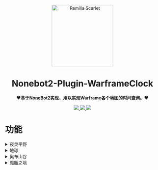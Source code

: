 <p align="center">
	<a href="https://github.com/axStar/WarframeQQbot_RemiliaScarlet">
		<img src="https://s3.bmp.ovh/imgs/2022/05/26/c0293edb48a8333f.png" width="200" height="200" alt="Remilia·Scarlet">
	</a>
</p>
<div align="center">

# Nonebot2-Plugin-WarframeClock

**❤基于[NoneBot2](https://github.com/nonebot/nonebot2)实现，用以实现Warframe各个地图的时间查询。❤**

<p align="center">
	<a href="https://space.bilibili.com/100455457">
		<img src="https://img.shields.io/badge/B%E7%AB%99-white?logo=bilibili">
	</a>
	<a href="https://qm.qq.com/cgi-bin/qm/qr?k=a1sMkSIXA_F2_6tDhuXdnD2u7ibinIcT&noverify=0">
		<img src="https://img.shields.io/badge/QQ-%23339999?logo=Tencent%20QQ">
	</a>
	<img src="https://img.shields.io/badge/%E5%BC%80%E5%8F%91%E8%BF%9B%E5%BA%A6-100%25-red">
</p>
</div>

# 功能
<details>
<summary>夜灵平野</summary>
<img src = 'https://i.bmp.ovh/imgs/2022/05/30/89e81aa3d5abd11e.png' />
</details>

<details>
<summary>地球</summary>
<img src = 'https://s3.bmp.ovh/imgs/2022/05/30/e9160c5475eadcb1.png' />
</details>

<details>
<summary>奥布山谷</summary>
<img src = 'https://s3.bmp.ovh/imgs/2022/05/30/f814ad9b154863de.png' />
</details>

<details>
<summary>魔胎之境</summary>
<img src = 'https://s3.bmp.ovh/imgs/2022/05/30/88c53e7bb3783319.png' />
</details>
